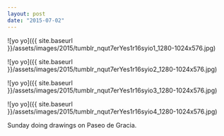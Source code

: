 ```yaml
---
layout: post
date: "2015-07-02"
---
```


![yo yo]({{ site.baseurl }}/assets/images/2015/tumblr_nqut7erYes1r16syio1_1280-1024x576.jpg)

![yo yo]({{ site.baseurl }}/assets/images/2015/tumblr_nqut7erYes1r16syio2_1280-1024x576.jpg)

![yo yo]({{ site.baseurl }}/assets/images/2015/tumblr_nqut7erYes1r16syio3_1280-1024x576.jpg)

![yo yo]({{ site.baseurl }}/assets/images/2015/tumblr_nqut7erYes1r16syio4_1280-1024x576.jpg)

Sunday doing drawings on Paseo de Gracia.
